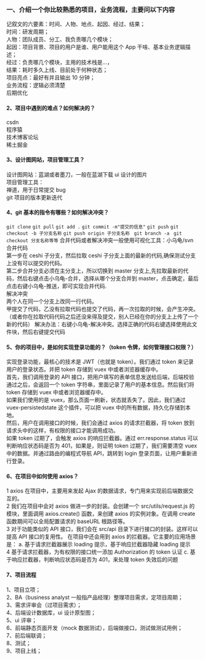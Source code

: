 ### 一、介绍一个你比较熟悉的项目，业务流程，主要问以下内容

记叙文的六要素：时间、人物、地点、起因、经过、结果；  
时间：研发周期；  
人物：团队成员、分工、我负责哪几个模块；  
起因：项目背景、项目的用户是谁、用户能用这个 App 干啥、基本业务逻辑描述；  
经过：负责哪几个模块，主用的技术栈是…，  
结果：耗时多久上线、目前处于何种状态；  
项目亮点：最好有并且输出 10 分钟；  
业务流程：逻辑必须清楚  
后期优化

#### 2、项目中遇到的难点？如何解决的？

csdn  
程序猿  
技术博客论坛  
稀土掘金

#### 3、设计图网站，项目管理工具？

设计图网站：蓝湖或者墨刀，一般在蓝湖下载 ui 设计的图片  
项目管理工具：  
禅道，用于日常提交 bug  
git 项目的版本更新迭代

#### 4、git 基本的指令有哪些？如何解决冲突？

`git clone`
`git pull`
`git add .`
`git commit -m"提交的信息"`
`git push`
`git checkout -b 子分支名称`
`git push origin 子分支名称 `
`git branch -a `
`git checkout 分支名称等等`
合并代码或者解决冲突一般使用可视化工具：小乌龟/svn  
合并代码  
第一步在 ceshi 子分支，然后拉取 ceshi 子分支上面的最新的代码,确保测试分支上没有可以提交的代码。    
第二步合并分支必须在主分支上，所以切换到 master 分支上,先拉取最新的代码，然后右键点击小乌龟-合并，选择从哪个分支合并到
master，点击确定，最后点击右键小乌龟-推送，即可实现合并代码.  
解决冲突  
两个人在同一个分支上改同一行代码。  
甲提交了代码，乙没有拉取代码也提交了代码，再一次拉取的时候，会产生冲突。  
（或者你在拉取代码代码之后还没来得及提交，别人已经在你的分支上上传了一个新的代码）
解决办法：右键小乌龟-解决冲突。选择正确的代码右键选择使用此文件块，然后右键提交代码

#### 5、你的项目中，是如何实现登录功能的？（token 令牌，如何管理接口权限？）

实现登录功能，最核心的技术是 JWT（也就是 token）。我们通过 token 来记录用户的登录状态。并把 token 存储到 vuex
中或者浏览器缓存中。  
首先，我们调用登录的 API 接口，把用户填写的表单信息发送给后端，后端校验通过之后，会返回一个 token 字符串，里面记录了用户的基本信息。然后我们将
token 存储到 vuex 中或者浏览器缓存中。  
如果我们使用的是 vuex，那么页面一刷新，状态就丢失了。因此，我们通过 vuex-persistedstate 这个插件，可以把 vuex
中的所有数据，持久化存储到本地。  
然后，用户在调用接口的时候，我们会通过 axios 的请求拦截器，将 token 放到请求头中的这样，有权限的接口才能调用成功。  
如果 token 过期了，会触发 axios 的响应拦截器。通过 err.response.status 可以判断响应状态码是否为 401，如果是，则证明 token
过期了，我们需要清空 vuex 中的数据。并通过路由的编程式导航 API，跳转到 login 登录页面，让用户重新进行登录。

#### 6、在项目中如何使用 axios？

1 axios 在项目中，主要用来发起 Ajax 的数据请求，专门用来实现前后端数据交互的。  
2 我们在项目中会对 axios 做进一步的封装。会创建一个 src/utils/request.js 的模块，里面调用 axios.create() 函数，来创建 axios
的实例对象。在调用 create 函数期间可以全局配置请求的 baseURL 根路径等。  
3 对于功能类似的 API 接口，我们会在 src/api 目录下进行接口的封装。这样可以提高 API 接口的复用性。
在项目中还会用到 axios 的拦截器。它主要的应用场景是： a. 基于请求拦截器展示 loading 提示，基于响应拦截器隐藏 loading 提示  
4 基于请求拦截器，为有权限的接口统一添加 Authorization 的 token 认证 c. 基于响应拦截器，判断响应状态码是否为 401，来处理
token 失效后的问题

#### 7、项目流程

1、项目立项；  
2、BA（business analyst 一般指产品经理）整理项目需求，定项目周期；  
3、需求评审会（过项目需求）；  
4、后端设计数据库，ui 设计原型图；  
5、ui 评审；  
6、前端静态页面开发（mock 数据测试），后端做接口，测试做测试用例；  
7、前后端联调；  
8、测试；  
9、项目上线；

